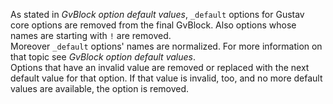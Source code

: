 As stated in *GvBlock option default values*, `_default` options for Gustav core options are removed from the final GvBlock. Also options whose names are starting with `!` are removed.  
Moreover `_default` options' names are normalized. For more information on that topic see *GvBlock option default values*.  
Options that have an  invalid value are removed or replaced with the next default value for that option. If that value is invalid, too, and no more default values are available, the option is removed.